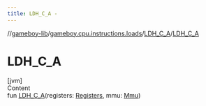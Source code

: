 ```yaml
---
title: LDH_C_A -
---
```

//[gameboy-lib](../../index.md)/[gameboy.cpu.instructions.loads](../index.md)/[LDH_C_A](index.md)/[LDH_C_A](-l-d-h_-c_-a.md)



# LDH_C_A  
[jvm]  
Content  
fun [LDH_C_A](-l-d-h_-c_-a.md)(registers: [Registers](../../gameboy.cpu/-registers/index.md), mmu: [Mmu](../../gameboy.memory/-mmu/index.md))  



